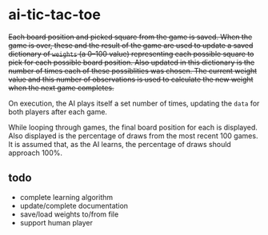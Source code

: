 # ai-tic-tac-toe

~~Each board position and picked square from the game is saved. When the game is over, these and the result of the game are used to update a saved dictionary of `weights` (a 0–100 value) representing each possible square to pick for each possible board position. Also updated in this dictionary is the number of times each of these possiblities was chosen. The current weight value and this number of observations is used to calculate the new weight when the next game completes.~~

On execution, the AI plays itself a set number of times, updating the `data` for both players after each game.

While looping through games, the final board position for each is displayed. Also displayed is the percentage of draws from the most recent 100 games. It is assumed that, as the AI learns, the percentage of draws should approach 100%.

## todo

- complete learning algorithm
- update/complete documentation
- save/load weights to/from file
- support human player
